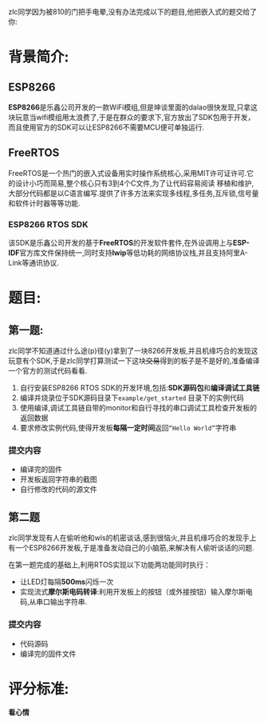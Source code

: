 zlc同学因为被810的门把手电晕,没有办法完成以下的题目,他把嵌入式的题交给了你:

# 背景简介:
## ESP8266

**ESP8266**是乐鑫公司开发的一款WiFi模组,但是坤谈里面的dalao很快发现,只拿这块玩意当wifi模组用太浪费了,于是在群众的要求下,官方放出了SDK包用于开发，而且使用官方的SDK可以让ESP8266不需要MCU便可单独运行.

## FreeRTOS

FreeRTOS是一个热门的嵌入式设备用实时操作系统核心,采用MIT许可证许可.它的设计小巧而简易,整个核心只有3到4个C文件,为了让代码容易阅读 移植和维护,大部分代码都是以C语言编写.提供了许多方法来实现多线程,多任务,互斥锁,信号量和软件计时器等等功能.

### ESP8266 RTOS SDK

该SDK是乐鑫公司开发的基于**FreeRTOS**的开发软件套件,在外设调用上与**ESP-IDF**官方库文件保持统一,同时支持**lwip**等低功耗的网络协议栈,并且支持阿里A-Link等通讯协议.

# 题目:
## 第一题: 
zlc同学不知道通过什么途(p)径(y)拿到了一块8266开发板,并且机缘巧合的发现这玩意有个SDK,于是zlc同学打算测试一下这块~~交易~~得到的板子是不是好的,准备编译一个官方的测试代码看看.

1. 自行安装ESP8266 RTOS SDK的开发环境,包括:**SDK源码包**和**编译调试工具链**
2. 编译并烧录位于SDK源码目录下`example/get_started` 目录下的实例代码
3. 使用编译,调试工具链自带的monitor和自行寻找的串口调试工具检查开发板的返回数据
4. 要求修改实例代码,使得开发板**每隔一定时间**返回`“Hello World”`字符串

### 提交内容 

+ 编译完的固件
+ 开发板返回字符串的截图
+ 自行修改的代码的源文件 

## 第二题 
zlc同学发现有人在偷听他和wls的机密谈话,感到很恼火,并且机缘巧合的发现手上有一个ESP8266开发板,于是准备发动自己的小脑筋,来解决有人偷听谈话的问题.

在第一题完成的基础上,利用RTOS实现以下功能两功能同时执行：
+ 让LED灯每隔**500ms**闪烁一次
+ 实现流式**摩尔斯电码转译**:利用开发板上的按钮（或外接按钮）输入摩尔斯电码,从串口输出字符串.

### 提交内容

+ 代码源码
+ 编译完的固件文件

# 评分标准:

**看心情**
